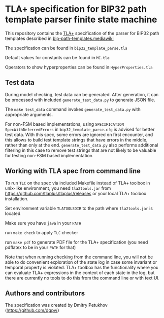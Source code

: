 # TLA+ specification for BIP32 path template parser finite state machine

This repository contains the [TLA+](https://lamport.azurewebsites.net/tla/tla.html)
specification of the parser for BIP32 path templates described in [bip-path-templates.mediawiki](bip-path-templates.mediawiki)

The specification can be found in `bip32_template_parse.tla`

Default values for constants can be found in `MC.tla`

Operators to show hyperproperties can be found in `HyperProperties.tla`

## Test data

During model checking, test data can be generated. After generation, it can be processed with included `generate_test_data.py` to generate JSON file.

The `make test_data` command invokes `generate_test_data.py` with appropriate arguments.

For non-FSM based implementations, using `SPECIFICATION SpecWithDeferredErrors` in `bip32_template_parse.cfg` is advised for better test data. With this spec, some errors are ignored on first encounter, and this allows to build test template strings that have errors in the middle, rather than only at the end. `generate_test_data.py` also performs additional filtering in this case to remove test strings that are not likely to be valuable for testing non-FSM based implementation.

## Working with TLA spec from command line

To run `TLC` on the spec via included Makefile instead of
TLA+ toolbox in unix-like environment, you need `tla2tools.jar`
from https://github.com/tlaplus/tlaplus/releases or your local
TLA+ toolbox installation.

Set environment variable `TLATOOLSDIR` to the path where
`tla2tools.jar` is located.

Make sure you have `java` in your `PATH`

run `make check` to apply `TLC` checker

run `make pdf` to generate PDF file for the TLA+ specification
(you need pdflatex to be in your `PATH` for that)

Note that when running checking from the command line, you will
not be able to do convenient exploration of the state log in case some
invariant or temporal property is violated. TLA+ toolbox has
the functionality where you can evaluate TLA+ expressions in
the context of each state in the log, but there are currently
no tools to do this from the command line or with text UI.

## Authors and contributors

The specification was created by Dmitry Petukhov (https://github.com/dgpv/)
